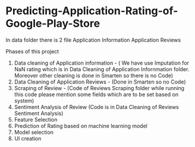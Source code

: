 # Predicting-Application-Rating-of-Google-Play-Store

In data folder there is 2 file 
  Application Information
  Application Reviews 

Phases of this project
  1) Data cleaning of Application information - ( We have use Imputation for NaN rating which is in Data Cleaning of Application Infornmation folder. Moreover other cleaning is done in Smarten so there is no Code)
  2) Data Cleaning of Application Reviews - (Done in Smarten so no Code)
  3) Scraping of Review - (Code of Reviews Scraping folder while running this code please mention some fields which are to be set based on                            system) 
  4) Sentiment Analysis of Review (Code is in Data Cleaning of Reviews Sentiment Analysis)
  5) Feature Selection  
  6) Prediction of Rating based on machine learning model 
  7) Model selection
  8) UI creation 
  

